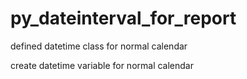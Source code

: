 # py_dateinterval_for_report
defined datetime class for normal calendar

create datetime variable for normal calendar 

